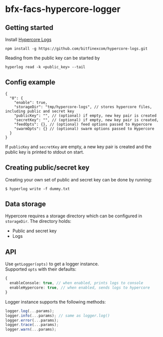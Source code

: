 # bfx-facs-hypercore-logger

## Getting started

Install [Hypercore Logs](https://github.com/bitfinexcom/hypercore-logs)

```
npm install -g https://github.com/bitfinexcom/hypercore-logs.git
```

Reading from the public key can be started by

```
hyperlog read -k <public_key> --tail
```

## Config example

```jsonc
{
  "0": {
    "enable": true,
    "storageDir": "tmp/hypercore-logs", // stores hypercore files, including public and secret key
    "publicKey": "", // (optional) if empty, new key pair is created
    "secretKey": "", // (optional) if empty, new key pair is created,
    "feedOpts": {}, // (optional) feed options passed to Hypercore
    "swarmOpts": {} // (optional) swarm options passed to Hypercore
  }
}
```

If `publicKey` and `secretKey` are empty, a new key pair is created and the public key is printed to stdout on start.

## Creating public/secret key

Creating your own set of public and secret key can be done by running:

```
$ hyperlog write -f dummy.txt
```

## Data storage

Hypercore requires a storage directory which can be configured in `storageDir`.
The directory holds:

- Public and secret key
- Logs

## API

Use `getLogger(opts)` to get a logger instance.  
Supported `opts` with their defaults:

```ts
{
  enableConsole: true, // when enabled, prints logs to console
  enableHypercore: true, // when enabled, sends logs to hypercore
}
```

Logger instance supports the following methods:

```js
logger.log(...params);
logger.info(...params); // same as logger.log()
logger.error(...params);
logger.trace(...params);
logger.warn(...params);
```
